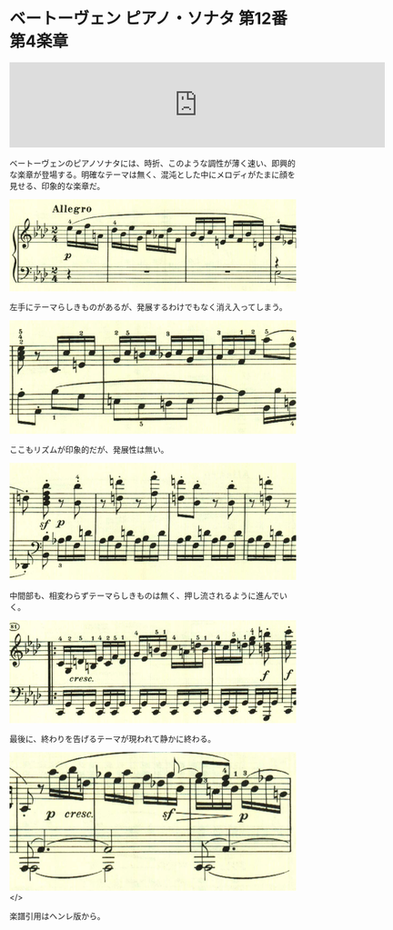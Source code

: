 # ベートーヴェン ピアノ・ソナタ 第12番 第4楽章

<iframe allow="autoplay *; encrypted-media *;" frameborder="0" height="150" sandbox="allow-forms allow-popups allow-same-origin allow-scripts allow-top-navigation-by-user-activation" src="https://embed.music.apple.com/us/album/piano-sonata-no-12-in-a-flat-major-op-26-iv-allegro/1272663034?i=1272663704&app=music" width="660"></iframe>

ベートーヴェンのピアノソナタには、時折、このような調性が薄く速い、即興的な楽章が登場する。明確なテーマは無く、混沌とした中にメロディがたまに顔を見せる、印象的な楽章だ。

<img src="693.jpg">

左手にテーマらしきものがあるが、発展するわけでもなく消え入ってしまう。

<img src="690.jpg">

ここもリズムが印象的だが、発展性は無い。

<img src="694.jpg">

中間部も、相変わらずテーマらしきものは無く、押し流されるように進んでいく。

<img src="691.jpg">

最後に、終わりを告げるテーマが現われて静かに終わる。

<img src="692.jpg"></>

楽譜引用はヘンレ版から。

